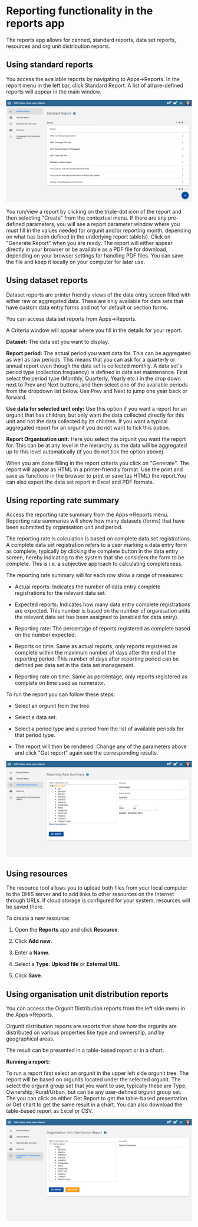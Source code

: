 # Reporting functionality in the reports app

<!--DHIS2-SECTION-ID:using_the_reports_app-->

The reports app allows for canned, standard reports, data set reports, resources and org unit distribution reports.

## Using standard reports

<!--DHIS2-SECTION-ID:standard_reports_in_the_beta_reports_app-->

You access the available reports by navigating to Apps-\>Reports. In the
report menu in the left bar, click Standard Report. A list of all
pre-defined reports will appear in the main window.


![](resources/images/dhis2UserManual/react_reports_app_standard_reports.png)

You run/view a report by clicking on the triple-dot icon of the report and then
selecting "Create" from the contextual menu. If there are any
pre-defined parameters, you will see a report parameter window where you
must fill in the values needed for orgunit and/or reporting month,
depending on what has been defined in the underlying report table(s).
Click on "Generate Report" when you are ready. The report will either appear
directly in your browser or be available as a PDF file for download,
depending on your browser settings for handling PDF files. You can save
the file and keep it locally on your computer for later use.

## Using dataset reports

<!--DHIS2-SECTION-ID:dataset_reports_in_the_beta_reports_app-->

Dataset reports are printer friendly views of the data entry screen
filled with either raw or aggregated data. These are only available for
data sets that have custom data entry forms and not for default or
section forms.

You can access data set reports from Apps-\>Reports.

A Criteria window will appear where you fill in the details for your
report:

**Dataset:** The data set you want to display.

**Report period:** The actual period you want data for. This can be
aggregated as well as raw periods. This means that you can ask for a
quarterly or annual report even though the data set is collected
monthly. A data set's period type (collection frequency) is defined in
data set maintenance. First select the period type (Monthly, Quarterly,
Yearly etc.) in the drop down next to Prev and Next buttons, and then
select one of the available periods from the dropdown list below. Use
Prev and Next to jump one year back or forward.

**Use data for selected unit only:** Use this option if you want a
report for an orgunit that has children, but only want the data
collected directly for this unit and not the data collected by its
children. If you want a typical aggregated report for an orgunit you do
not want to tick this option.

**Report Organisation unit:** Here you select the orgunit you want
the report for. This can be at any level in the hierarchy as the data
will be aggregated up to this level automatically (if you do not tick
the option above).

When you are done filling in the report criteria you click on
"Generate". The report will appear as HTML in a printer-friendly format.
Use the print and save as functions in the browser to print or save (as
HTML) the report.You can also export the data set report in Excel and
PDF formats.

## Using reporting rate summary

<!--DHIS2-SECTION-ID:reporting_rate_summary_in_the_beta_reports_app-->

Access the reporting rate summary from the Apps-\>Reports menu.
Reporting rate summaries will show how many datasets (forms) that have
been submitted by organisation unit and period.

The reporting rate is calculation is based on complete data set registrations. 
A complete data set registration refers to a user marking a data entry form as 
complete, typically by clicking the complete button in the data entry screen,
hereby indicating to the system that she considers the form to be
complete. This is i.e. a subjective approach to calculating
completeness.

The reporting rate summary will for each row show a range of measures:

  - Actual reports: Indicates the number of data entry complete
    registrations for the relevant data set.

  - Expected reports: Indicates how many data entry complete
    registrations are expected. This number is based on the number of
    organisation units the relevant data set has been assigned to
    (enabled for data entry).

  - Reporting rate: The percentage of reports registered as complete based on
    the number expected.

  - Reports on time: Same as actual reports, only reports registered as
    complete within the maximum number of days after the end of the
    reporting period. This number of days after reporting period can be
    defined per data set in the data set management.

  - Reporting rate on time: Same as percentage, only reports registered as
    complete on time used as numerator.

To run the report you can follow these steps:

  - Select an orgunit from the tree.
    
  - Select a data set.

  - Select a period type and a period from the list of available periods
    for that period type.

  - The report will then be rendered. Change any of the parameters above
    and click "Get report" again see the corresponding results.


![](resources/images/dhis2UserManual/react_reports_app_reporting_rate_summary.png)

## Using resources

<!--DHIS2-SECTION-ID:resources_in_the_beta_reports_app-->

The resource tool allows you to upload both files from your local
computer to the DHIS server and to add links to other resources on the
Internet through URLs. If cloud storage is configured for your system,
resources will be saved there.

To create a new resource:

1.  Open the **Reports** app and click **Resource**.

2.  Click **Add new**.

3.  Enter a **Name**.

4.  Select a **Type**: **Upload file** or **External URL**.

5.  Click **Save**.

## Using organisation unit distribution reports

<!--DHIS2-SECTION-ID:orgunit_distribution_reports_in_the_beta_reports_app-->

You can access the Orgunit Distribution reports from the left side menu
in the Apps-\>Reports.

Orgunit distribution reports are reports that show how the orgunits are
distributed on various properties like type and ownership, and by
geographical areas.

The result can be presented in a table-based report or in a chart.

**Running a report:**

To run a report first select an orgunit in the upper left side orgunit
tree. The report will be based on orgunits located under the selected
orgunit. The select the orgunit group set that you want to use,
typically these are Type, Ownership, Rural/Urban, but can be any
user-defined orgunit group set. The you can click on either Get Report
to get the table-based presentation or Get chart to get the same result
in a chart. You can also download the table-based report as Excel or
CSV.


![](resources/images/dhis2UserManual/react_reports_app_org_unit_dist.png)

